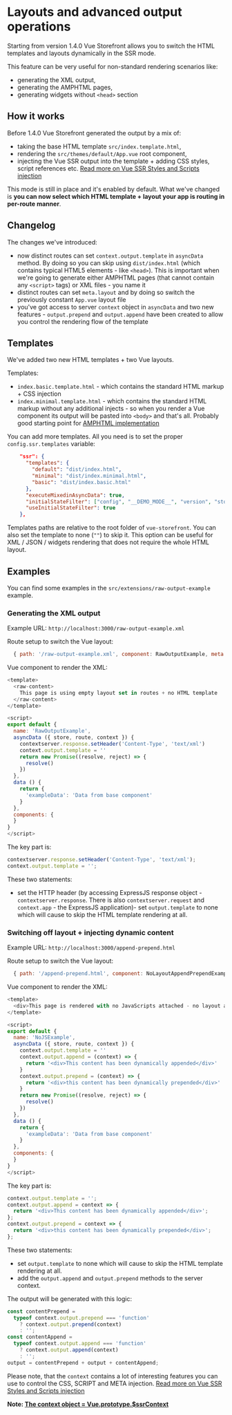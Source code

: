 # Layouts and advanced output operations

Starting from version 1.4.0 Vue Storefront allows you to switch the HTML templates and layouts dynamically in the SSR mode.

This feature can be very useful for non-standard rendering scenarios like:

- generating the XML output,
- generating the AMPHTML pages,
- generating widgets without `<head>` section

## How it works

Before 1.4.0 Vue Storefront generated the output by a mix of:

- taking the base HTML template `src/index.template.html`,
- rendering the `src/themes/default/App.vue` root component,
- injecting the Vue SSR output into the template + adding CSS styles, script references etc. [Read more on Vue SSR Styles and Scripts injection](https://ssr.vuejs.org/guide/build-config.html#client-config)

This mode is still in place and it's enabled by default.
What we've changed is **you can now select which HTML template + layout your app is routing in per-route manner**.

## Changelog

The changes we've introduced:

- now distinct routes can set `context.output.template` in `asyncData` method. By doing so you can skip using `dist/index.html` (which contains typical HTML5 elements - like `<head>`). This is important when we're going to generate either AMPHTML pages (that cannot contain any `<script>` tags) or XML files - you name it
- distinct routes can set `meta.layout` and by doing so switch the previously constant `App.vue` layout file
- you've got access to server `context` object in `asyncData` and two new features - `output.prepend` and `output.append` have been created to allow you control the rendering flow of the template

## Templates

We've added two new HTML templates + two Vue layouts.

Templates:

- `index.basic.template.html` - which contains the standard HTML markup + CSS injection
- `index.minimal.template.html` - which contains the standard HTML markup without any additional injects - so when you render a Vue component its output will be pasted into `<body>` and that's all. Probably good starting point for [AMPHTML implementation](https://www.ampstart.com/)

You can add more templates. All you need is to set the proper `config.ssr.templates` variable:

```json
    "ssr": {
      "templates": {
        "default": "dist/index.html",
        "minimal": "dist/index.minimal.html",
        "basic": "dist/index.basic.html"
      },
      "executeMixedinAsyncData": true,
      "initialStateFilter": ["config", "__DEMO_MODE__", "version", "storeView"],
      "useInitialStateFilter": true
    },
```

Templates paths are relative to the root folder of `vue-storefront`. You can also set the template to none (`""`) to skip it. This option can be useful for XML / JSON / widgets rendering that does not require the whole HTML layout.

## Examples

You can find some examples in the `src/extensions/raw-output-example` example.

### Generating the XML output

Example URL: `http://localhost:3000/raw-output-example.xml`

Route setup to switch the Vue layout:

```js
  { path: '/raw-output-example.xml', component: RawOutputExample, meta: { layout: 'empty' } }
```

Vue component to render the XML:

```js
<template>
  <raw-content>
    This page is using empty layout set in routes + no HTML template
  </raw-content>
</template>

<script>
export default {
  name: 'RawOutputExample',
  asyncData ({ store, route, context }) {
    contextserver.response.setHeader('Content-Type', 'text/xml')
    context.output.template = ''
    return new Promise((resolve, reject) => {
      resolve()
    })
  },
  data () {
    return {
      'exampleData': 'Data from base component'
    }
  },
  components: {
  }
}
</script>
```

The key part is:

```js
contextserver.response.setHeader('Content-Type', 'text/xml');
context.output.template = '';
```

These two statements:

- set the HTTP header (by accessing ExpressJS response object - `contextserver.response`. There is also `contextserver.request` and `context.app` - the ExpressJS application)- set `output.template` to none which will cause to skip the HTML template rendering at all.

### Switching off layout + injecting dynamic content

Example URL: `http://localhost:3000/append-prepend.html`

Route setup to switch the Vue layout:

```js
  { path: '/append-prepend.html', component: NoLayoutAppendPrependExample, meta: { layout: 'empty' } },
```

Vue component to render the XML:

```js
<template>
  <div>This page is rendered with no JavaScripts attached - no layout at all</div>
</template>

<script>
export default {
  name: 'NoJSExample',
  asyncData ({ store, route, context }) {
    context.output.template = ''
    context.output.append = (context) => {
      return '<div>This content has been dynamically appended</div>'
    }
    context.output.prepend = (context) => {
      return '<div>this content has been dynamically prepended</div>'
    }
    return new Promise((resolve, reject) => {
      resolve()
    })
  },
  data () {
    return {
      'exampleData': 'Data from base component'
    }
  },
  components: {
  }
}
</script>
```

The key part is:

```js
context.output.template = '';
context.output.append = context => {
  return '<div>This content has been dynamically appended</div>';
};
context.output.prepend = context => {
  return '<div>this content has been dynamically prepended</div>';
};
```

These two statements:

- set `output.template` to none which will cause to skip the HTML template rendering at all.
- add the `output.append` and `output.prepend` methods to the server context.

The output will be generated with this logic:

```js
const contentPrepend =
  typeof context.output.prepend === 'function'
    ? context.output.prepend(context)
    : '';
const contentAppend =
  typeof context.output.append === 'function'
    ? context.output.append(context)
    : '';
output = contentPrepend + output + contentAppend;
```

Please note, that the `context` contains a lot of interesting features you can use to control the CSS, SCRIPT and META injection. [Read more on Vue SSR Styles and Scripts injection](https://ssr.vuejs.org/guide/build-config.html#client-config)

**Note: [The context object = Vue.prototype.$ssrContext](https://ssr.vuejs.org/guide/head.html)**
